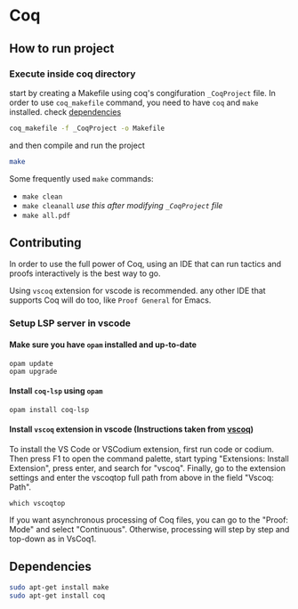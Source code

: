 # Coq

## How to run project

### Execute inside coq directory

start by creating a Makefile using coq's congifuration `_CoqProject` file.
In order to use `coq_makefile` command, you need to have `coq` and `make` installed. check [dependencies](#dependencies)

```bash
coq_makefile -f _CoqProject -o Makefile
```

and then compile and run the project

```bash
make
```

Some frequently used `make` commands:

- `make clean`
- `make cleanall` *use this after modifying `_CoqProject` file*
- `make all.pdf`

## Contributing

In order to use the full power of Coq, using an IDE that can run tactics and proofs interactively is the best way to go.

Using `vscoq` extension for vscode is recommended. any other IDE that supports Coq will do too, like `Proof General` for Emacs.

### Setup LSP server in vscode

#### Make sure you have `opam` installed and up-to-date

```shell
opam update
opam upgrade
```

#### Install `coq-lsp` using `opam`

```shell
opam install coq-lsp
```

#### Install `vscoq` extension in vscode (Instructions taken from [vscoq](https://github.com/coq/vscoq))

To install the VS Code or VSCodium extension, first run code or codium. Then press F1 to open the command palette, start typing "Extensions: Install Extension", press enter, and search for "vscoq".
Finally, go to the extension settings and enter the vscoqtop full path from above in the field "Vscoq: Path".

```shell
which vscoqtop
```

If you want asynchronous processing of Coq files, you can go to the "Proof: Mode" and select "Continuous". Otherwise, processing will step by step and top-down as in VsCoq1.

## Dependencies

```sh
sudo apt-get install make
sudo apt-get install coq
```
